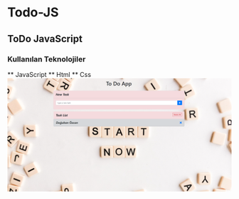 # Todo-JS
## ToDo JavaScript

### Kullanılan Teknolojiler
** JavaScript
** Html
** Css
![](Todowp.png)
